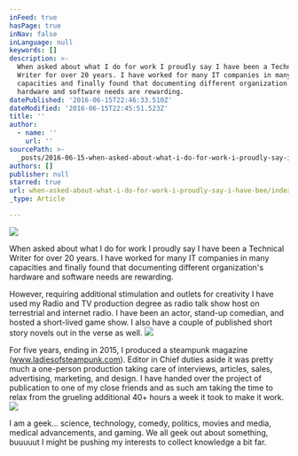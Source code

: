 ```yaml
---
inFeed: true
hasPage: true
inNav: false
inLanguage: null
keywords: []
description: >-
  When asked about what I do for work I proudly say I have been a Technical
  Writer for over 20 years. I have worked for many IT companies in many
  capacities and finally found that documenting different organization's
  hardware and software needs are rewarding.
datePublished: '2016-06-15T22:46:33.510Z'
dateModified: '2016-06-15T22:45:51.523Z'
title: ''
author:
  - name: ''
    url: ''
sourcePath: >-
  _posts/2016-06-15-when-asked-about-what-i-do-for-work-i-proudly-say-i-have-bee.md
authors: []
publisher: null
starred: true
url: when-asked-about-what-i-do-for-work-i-proudly-say-i-have-bee/index.html
_type: Article

---
```

![](https://the-grid-user-content.s3-us-west-2.amazonaws.com/0316144f-444b-49f5-b9b7-cab6eabe24c2.jpg)

When asked about what I do for work I proudly say I have been a Technical Writer for over 20 years. I have worked for many IT companies in many capacities and finally found that documenting different organization's hardware and software needs are rewarding.

However, requiring additional stimulation and outlets for creativity I have used my Radio and TV production degree as radio talk show host on terrestrial and internet radio. I have been an actor, stand-up comedian, and hosted a short-lived game show. I also have a couple of published short story novels out in the verse as well. ![](https://the-grid-user-content.s3-us-west-2.amazonaws.com/0f321892-890d-4dba-93a0-06bd010d3549.jpg)

For five years, ending in 2015, I produced a steampunk magazine (www.ladiesofsteampunk.com). Editor in Chief duties aside it was pretty much a one-person production taking care of interviews, articles, sales, advertising, marketing, and design. I have handed over the project of publication to one of my close friends and as such am taking the time to relax from the grueling additional 40+ hours a week it took to make it work. ![](https://the-grid-user-content.s3-us-west-2.amazonaws.com/7a435548-8f53-47e7-ac9e-021ab8599aa4.jpg)

I am a geek... science, technology, comedy, politics, movies and media, medical advancements, and gaming. We all geek out about something, buuuuut I might be pushing my interests to collect knowledge a bit far.